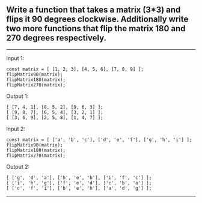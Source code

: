 ## Write a function that takes a matrix (3*3) and flips it 90 degrees clockwise. Additionally write two more functions that flip the matrix 180 and 270 degrees respectively.

***

Input 1:
```
const matrix = [ [1, 2, 3], [4, 5, 6], [7, 8, 9] ];
flipMatrix90(matrix);
flipMatrix180(matrix);
flipMatrix270(matrix);
```

Output 1: 
```
[ [7, 4, 1], [8, 5, 2], [9, 6, 3] ];
[ [9, 8, 7], [6, 5, 4], [3, 2, 1] ];
[ [3, 6, 9], [2, 5, 8], [1, 4, 7] ];
```

Input 2:
```
const matrix = [ ['a', 'b', 'c'], ['d', 'e', 'f'], ['g', 'h', 'i'] ];
flipMatrix90(matrix);
flipMatrix180(matrix);
flipMatrix270(matrix);
```

Output 2: 
```
[ ['g', 'd', 'a'], ['h', 'e', 'b'], ['i', 'f', 'c'] ];
[ ['i', 'h', 'g'], ['f', 'e', 'd'], ['c', 'b', 'a'] ];
[ ['c', 'f', 'i'], ['b', 'e', 'h'], ['a', 'd', 'g'] ];
```

***
